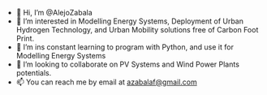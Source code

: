 - 👋 Hi, I’m @AlejoZabala
- 👀 I’m interested in Modelling Energy Systems, Deployment of Urban Hydrogen Technology, and Urban Mobility solutions free of Carbon Foot Print.
- 🌱 I’m ins constant learning to program with Python, and use it for Modelling Energy Systems
- 💞️ I’m looking to collaborate on PV Systems and Wind Power Plants potentials.
- 📫 You can reach me by email at azabalaf@gmail.com

<!---
AlejoZabala/AlejoZabala is a ✨ special ✨ repository because its `README.md` (this file) appears on your GitHub profile.
You can click the Preview link to take a look at your changes.
--->
